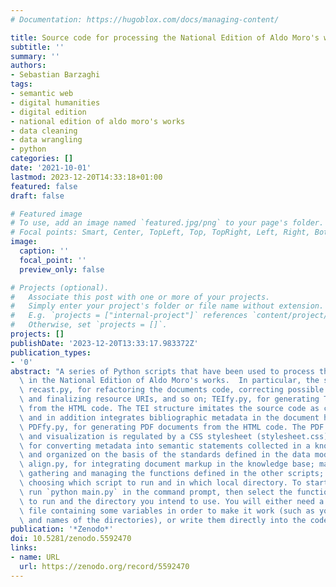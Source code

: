 ```yaml
---
# Documentation: https://hugoblox.com/docs/managing-content/

title: Source code for processing the National Edition of Aldo Moro's works data
subtitle: ''
summary: ''
authors:
- Sebastian Barzaghi
tags:
- semantic web
- digital humanities
- digital edition
- national edition of aldo moro's works
- data cleaning
- data wrangling
- python
categories: []
date: '2021-10-01'
lastmod: 2023-12-20T14:33:18+01:00
featured: false
draft: false

# Featured image
# To use, add an image named `featured.jpg/png` to your page's folder.
# Focal points: Smart, Center, TopLeft, Top, TopRight, Left, Right, BottomLeft, Bottom, BottomRight.
image:
  caption: ''
  focal_point: ''
  preview_only: false

# Projects (optional).
#   Associate this post with one or more of your projects.
#   Simply enter your project's folder or file name without extension.
#   E.g. `projects = ["internal-project"]` references `content/project/deep-learning/index.md`.
#   Otherwise, set `projects = []`.
projects: []
publishDate: '2023-12-20T13:33:17.983372Z'
publication_types:
- '0'
abstract: "A series of Python scripts that have been used to process the documents\
  \ in the National Edition of Aldo Moro's works.  In particular, the scripts are:\
  \ recast.py, for refactoring the documents code, correcting possible errors, normalizing\
  \ and finalizing resource URIs, and so on; TEIfy.py, for generating TEI documents\
  \ from the HTML code. The TEI structure imitates the source code as closely as possible,\
  \ and in addition integrates bibliographic metadata in the document header as well;\
  \ PDFfy.py, for generating PDF documents from the HTML code. The PDF pagination\
  \ and visualization is regulated by a CSS stylesheet (stylesheet.css); generate.py,\
  \ for converting metadata into semantic statements collected in a knowledge base\
  \ and organized on the basis of the standards defined in the data modelling phase;\
  \ align.py, for integrating document markup in the knowledge base; main.py, for\
  \ gathering and managing the functions defined in the other scripts; utils.py, for\
  \ choosing which script to run and in which local directory. To start the program,\
  \ run `python main.py` in the command prompt, then select the function you want\
  \ to run and the directory you intend to use. You will either need a `config.json`\
  \ file containing some variables in order to make it work (such as your local paths\
  \ and names of the directories), or write them directly into the code as variables."
publication: '*Zenodo*'
doi: 10.5281/zenodo.5592470
links:
- name: URL
  url: https://zenodo.org/record/5592470
---
```

